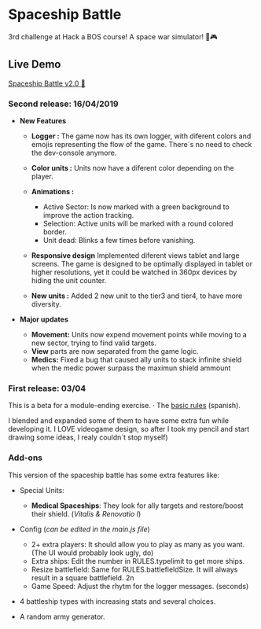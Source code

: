 # Spaceship Battle

3rd challenge at Hack a BOS course! A space war simulator! 👾🎮

## Live Demo

[Spaceship Battle v2.0 👾](https://feraiwa.github.io/spaceBattle/)

### Second release: 16/04/2019
- **New Features**
  - **Logger :**
    The game now has its own logger, with diferent colors and emojis representing the flow of the game. There´s no need to check the dev-console anymore.
  - **Color units :**
    Units now have a diferent color depending on the player.
    
  - **Animations :** 
    - Active Sector: Is now marked with a green background to improve the action tracking.
    - Selection: Active units will be marked with a round colored border.
    - Unit dead: Blinks a few times before vanishing.
  - **Responsive design**
    Implemented diferent views tablet and large screens.
    The game is designed to be optimally displayed in tablet or higher resolutions, yet it could be watched in 360px devices by hiding the unit counter. 
  - **New units :** Added 2 new unit to the tier3 and tier4, to have more diversity.

- **Major updates**
  - **Movement:** Units now expend movement points while moving to a new sector, trying to find valid targets.
  - **View** parts are now separated from the game logic.
  - **Medics:** Fixed a bug that caused ally units to stack infinite shield when the medic power surpass the maximun shield ammount





### First release: 03/04

This is a beta for a module-ending exercise.
· The [basic rules](https://github.com/FerAiwa/starBattle/blob/master/ejercicio.final.md) (spanish).

I blended and expanded some of them to have some extra fun while developing it.
I LOVE videogame design, so after I took my pencil and start drawing some ideas, I realy couldn´t stop myself)

### Add-ons

This version of the spaceship battle has some extra features like:

- Special Units:
  - **Medical Spaceships**: They look for ally targets and restore/boost their shield. (_Vitalis & Renovatio I_)
- Config (_can be edited in the main.js file_)

  - 2+ extra players: It should allow you to play as many as you want. (The UI would probably look ugly, do)

  * Extra ships: Edit the number in RULES.typelimit to get more ships.
  * Resize battlefield: Same for RULES.battlefieldSize. It will always result in a square battlefield. 2n
  * Game Speed: Adjust the rhytm for the logger messages. (seconds)

- 4 battleship types with increasing stats and several choices.
- A random army generator.
